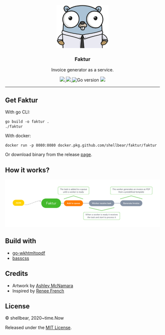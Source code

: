 <p align="center">
  <img alt="Gopher" src=".github/images/gopher.png" height="140" />
  <h3 align="center">Faktur</h3>
  <p align="center">Invoice generator as a service.</p>
</p>

<p align="center">
  <a href="https://goreportcard.com/report/github.com/shellbear/faktur" alt="Go Report Card">
    <img src="https://goreportcard.com/badge/github.com/shellbear/faktur" />
  </a>
  <a href="https://github.com/shellbear/faktur/actions?query=workflow%3Alint" alt="Pipeline status">
    <img src="https://github.com/shellbear/faktur/workflows/lint/badge.svg" />
  </a>
  <img src="https://img.shields.io/github/go-mod/go-version/shellbear/faktur" alt="Go version" />
  <a href="https://opensource.org/licenses/MIT" alt="Go version">
    <img src="https://img.shields.io/badge/license-MIT-brightgreen.svg" />
  </a>
</p>

---

## Get Faktur

With go CLI:
```shell script
go build -o faktur .
./faktur
```

With docker:
```shell script
docker run -p 8080:8080 docker.pkg.github.com/shellbear/faktur/faktur
```

Or download binary from the release [page](https://github.com/shellbear/faktur/releases).

## How it works?

![faktur](.github/images/faktur.png)

## Build with

- [go-wkhtmltopdf](https://github.com/SebastiaanKlippert/go-wkhtmltopdf)
- [basscss](https://github.com/basscss/basscss)

## Credits

- Artwork by [Ashley McNamara](https://twitter.com/ashleymcnamara)
- Inspired by [Renee French](http://reneefrench.blogspot.co.uk/)

## License

© shellbear, 2020~time.Now

Released under the [MIT License](LICENSE).
